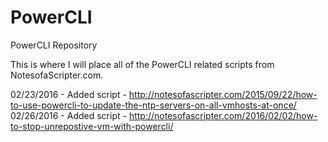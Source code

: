 # PowerCLI
PowerCLI Repository

This is where I will place all of the PowerCLI related scripts from NotesofaScripter.com.

02/23/2016 - Added script - http://notesofascripter.com/2015/09/22/how-to-use-powercli-to-update-the-ntp-servers-on-all-vmhosts-at-once/
02/26/2016 - Added script - http://notesofascripter.com/2016/02/02/how-to-stop-unrepostive-vm-with-powercli/
